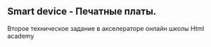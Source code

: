 ## Smart device - Печатные платы. 

Второе техническое задание в акселераторе онлайн школы Html academy
